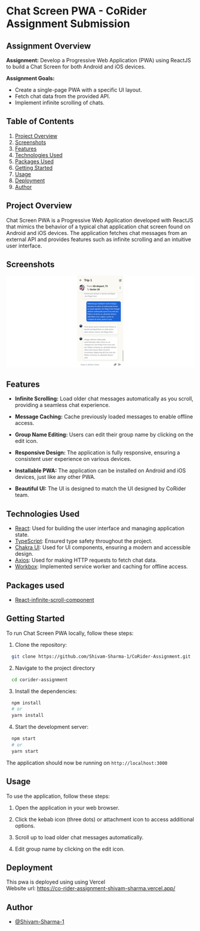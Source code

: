 # Chat Screen PWA - CoRider Assignment Submission

## Assignment Overview

**Assignment:** Develop a Progressive Web Application (PWA) using ReactJS to build a Chat Screen for both Android and iOS devices.

**Assignment Goals:**

-   Create a single-page PWA with a specific UI layout.
-   Fetch chat data from the provided API.
-   Implement infinite scrolling of chats.

## Table of Contents

1. [Project Overview](#project-overview)
2. [Screenshots](#screenshots)
3. [Features](#features)
4. [Technologies Used](#technologies-used)
5. [Packages Used](#packages-used)
6. [Getting Started](#getting-started)
7. [Usage](#usage)
8. [Deployment](#deployment)
9. [Author](#author)

## Project Overview

Chat Screen PWA is a Progressive Web Application developed with ReactJS that mimics the behavior of a typical chat application chat screen found on Android and iOS devices. The application fetches chat messages from an external API and provides features such as infinite scrolling and an intuitive user interface.

## Screenshots

![App Screenshot1](public/readme_assets/screenshot.png)

## Features

-   **Infinite Scrolling:** Load older chat messages automatically as you scroll, providing a seamless chat experience.

-   **Message Caching:** Cache previously loaded messages to enable offline access.

-   **Group Name Editing:** Users can edit their group name by clicking on the edit icon.

-   **Responsive Design:** The application is fully responsive, ensuring a consistent user experience on various devices.

-   **Installable PWA:** The application can be installed on Android and iOS devices, just like any other PWA.

-   **Beautiful UI:** The UI is designed to match the UI designed by CoRider team.

## Technologies Used

-   [React](https://react.dev/): Used for building the user interface and managing application state.
-   [TypeScript](https://www.typescriptlang.org/): Ensured type safety throughout the project.
-   [Chakra UI](https://chakra-ui.com/): Used for UI components, ensuring a modern and accessible design.
-   [Axios](https://axios-http.com/): Used for making HTTP requests to fetch chat data.
-   [Workbox](https://developers.google.com/web/tools/workbox): Implemented service worker and caching for offline access.

## Packages used

-   [React-infinite-scroll-component](https://www.npmjs.com/package/react-infinite-scroll-component)

## Getting Started

To run Chat Screen PWA locally, follow these steps:

1. Clone the repository:

```bash
  git clone https://github.com/Shivam-Sharma-1/CoRider-Assignment.git
```

2. Navigate to the project directory

```bash
  cd corider-assignment
```

3. Install the dependencies:

```bash
  npm install
  # or
  yarn install
```

4. Start the development server:

```bash
  npm start
  # or
  yarn start
```

The application should now be running on `http://localhost:3000`

## Usage

To use the application, follow these steps:

1. Open the application in your web browser.

2. Click the kebab icon (three dots) or attachment icon to access additional options.

3. Scroll up to load older chat messages automatically.

4. Edit group name by clicking on the edit icon.

## Deployment

This pwa is deployed using using Vercel  
Website url: https://co-rider-assignment-shivam-sharma.vercel.app/

## Author

-   [@Shivam-Sharma-1](https://github.com/Shivam-Sharma-1)

